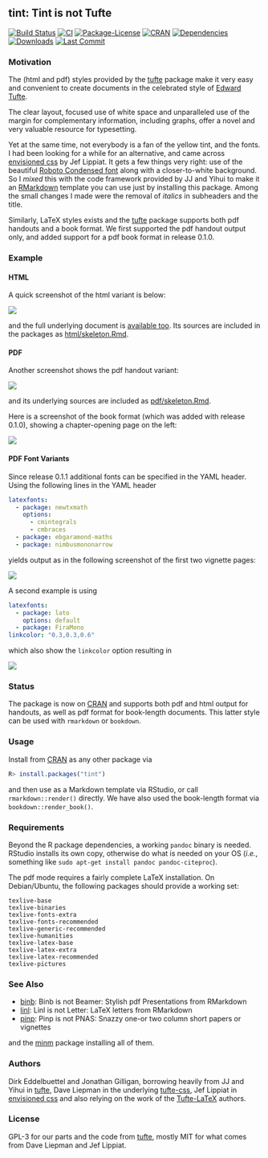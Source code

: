 ## tint: Tint is not Tufte

[![Build Status](https://travis-ci.org/eddelbuettel/tint.svg)](https://travis-ci.org/eddelbuettel/tint) 
[![CI](https://github.com/eddelbuettel/tint/workflows/ci/badge.svg)](https://github.com/eddelbuettel/tint/actions?query=workflow%3Aci)
[![Package-License](http://img.shields.io/badge/license-GPL--3-brightgreen.svg?style=flat)](http://www.gnu.org/licenses/gpl-3.0.html) 
[![CRAN](https://www.r-pkg.org/badges/version/tint)](https://cran.r-project.org/package=tint) 
[![Dependencies](https://tinyverse.netlify.com/badge/tint)](https://cran.r-project.org/package=tint) 
[![Downloads](http://cranlogs.r-pkg.org/badges/tint?color=brightgreen)](http://www.r-pkg.org/pkg/tint)
[![Last Commit](https://img.shields.io/github/last-commit/eddelbuettel/tint)](https://github.com/eddelbuettel/tint)

### Motivation

The (html and pdf) styles provided by the [tufte](https://cran.r-project.org/package=tufte) package
make it very easy and convenient to create documents in the celebrated style of
[Edward Tufte](https://www.edwardtufte.com/tufte/).

The clear layout, focused use of white space and unparalleled use of the margin for complementary
information, including graphs, offer a novel and very valuable resource for typesetting.

Yet at the same time, not everybody is a fan of the yellow tint, and the fonts.  I had been looking
for a while for an alternative, and came across 
[envisioned css](https://github.com/nogginfuel/envisioned-css) by Jef Lippiat.  It gets a few things
very right: use of the beautiful 
[Roboto Condensed font](https://fonts.google.com/specimen/Roboto+Condensed) along with
a closer-to-white background.  So I _mixed_ this with the code framework provided by JJ and Yihui to
make it an [RMarkdown](http://rmarkdown.rstudio.com/) template you can use just by installing this
package. Among the small changes I made were the removal of _italics_ in subheaders and the title.

Similarly, LaTeX styles exists and the
[tufte](https://cran.r-project.org/package=tufte) package supports both pdf
handouts and a book format.  We first supported the pdf handout
output only, and added support for a pdf book format in release 0.1.0.


### Example

#### HTML

A quick screenshot of the html variant is below:

![](http://eddelbuettel.github.com/tint/tintHtmlScreenshot.png)

and the full underlying document is [available too](http://eddelbuettel.github.com/tint/).  Its sources 
are included in the packages as
[html/skeleton.Rmd](https://github.com/eddelbuettel/tint/blob/master/inst/rmarkdown/templates/tintHtml/skeleton/skeleton.Rmd).

#### PDF

Another screenshot shows the pdf handout variant:

![](http://eddelbuettel.github.com/tint/tintPdfScreenshot.png)

and its underlying sources are included as 
[pdf/skeleton.Rmd](https://github.com/eddelbuettel/tint/blob/master/inst/rmarkdown/templates/tintPdf/skeleton/skeleton.Rmd).

Here is a screenshot of the book format (which was added with release 0.1.0), showing a chapter-opening page on the left:

![](http://eddelbuettel.github.com/tint/tintBookScreenshot.png)

#### PDF Font Variants

Since release 0.1.1 additional fonts can be specified in the YAML header.  Using the following lines
in the YAML header 

```yaml
latexfonts: 
  - package: newtxmath
    options: 
      - cmintegrals
      - cmbraces
  - package: ebgaramond-maths
  - package: nimbusmononarrow
```

yields output as in the following screenshot of the first two vignette pages:

![](http://eddelbuettel.github.com/tint/tintPDFGaramond.png)

A second example is using 

```yaml
latexfonts: 
  - package: lato
    options: default
  - package: FiraMono
linkcolor: "0.3,0.3,0.6"
```

which also show the `linkcolor` option resulting in

![](http://eddelbuettel.github.com/tint/tintPDFLato.png)


### Status

The package is now on [CRAN](https://cran.r-project.org/package=tint) and
supports both pdf and html output for handouts, as well as pdf format for
book-length documents.  This latter style can be used with `rmarkdown` or 
`bookdown`.

### Usage 

Install from [CRAN](https://cran.r-project.org) as any other package via

```r
R> install.packages("tint")
```

and then use as a Markdown template via RStudio, or call `rmarkdown::render()` directly.
We have also used the book-length format via `bookdown::render_book()`.

### Requirements

Beyond the R package dependencies, a working `pandoc` binary is needed. RStudio installs
its own copy, otherwise do what is needed on your OS (_i.e._, something like `sudo apt-get
install pandoc pandoc-citeproc`).

The pdf mode requires a fairly complete LaTeX installation.  On Debian/Ubuntu, the
following packages should provide a working set:

```
texlive-base
texlive-binaries
texlive-fonts-extra
texlive-fonts-recommended
texlive-generic-recommended
texlive-humanities
texlive-latex-base
texlive-latex-extra
texlive-latex-recommended
texlive-pictures
```

### See Also

- [binb](https://github.com/eddelbuettel/binb): Binb is not Beamer: Stylish pdf Presentations from RMarkdown
- [linl](https://github.com/eddelbuettel/linl): Linl is not Letter: LaTeX letters from RMarkdown
- [pinp](https://github.com/eddelbuettel/pinp): Pinp is not PNAS: Snazzy one-or two column short papers or vignettes 

and the [minm](https://github.com/eddelbuettel/minm) package installing all of them.


### Authors

Dirk Eddelbuettel and Jonathan Gilligan, borrowing heavily from JJ and Yihui in
[tufte](https://cran.r-project.org/package=tufte), Dave Liepman in the underlying
[tufte-css](https://github.com/edwardtufte/tufte-css), Jef Lippiat in
[envisioned css](https://github.com/nogginfuel/envisioned-css) and also relying on the work
of the [Tufte-LaTeX](https://tufte-latex.github.io/tufte-latex/) authors.

### License

GPL-3 for our parts and the code from [tufte](https://cran.r-project.org/package=tufte),
mostly MIT for what comes from Dave Liepman and Jef Lippiat.
